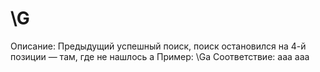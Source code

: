 # \G

Описание: Предыдущий успешный поиск, поиск остановился на 4-й позиции — там, где не нашлось a
Пример: \Ga
Соответствие: aaa aaa